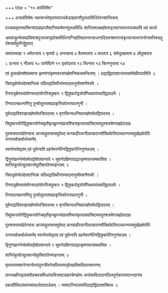 +++
title = "१५ अयंविशेषः"

+++
अत्रायंविशेषः नक्षत्रान्तरेमृतस्यपञ्चकेदाहप्राप्तौपुत्तलाविधिरेवनशान्तिकम्

पञ्चकमृतस्याश्विन्यांदाहप्राप्तौशान्तिकमेवनपुत्तलविधिः शान्तिश्वलक्षहोमरुद्रजपान्यतररुपायथावि भवं कार्या

अथवाकुम्भेयमप्रतिमांसंपूज्यस्वगृह्योक्तविधिनाग्निप्रतिष्ठापनान्वाधानादिचरुश्रपणान्तंकृत्वाज्यभागान्तेनामभिश्चतुर्दशचर्वाहुतीर्जुहुयात्

यमायस्वाहा १ धर्मराजाय २ मृत्यवे ३ अन्तकाय ४ वैवस्वताय ५ कालाय ६ सर्वभूतक्षयाय ७ औदुम्बराय

८ दध्नाय ९ नीलाय १० परमेष्ठिने ११ वृकोदराय १२ चित्नाय १३ चित्नगुप्ताय १४

एवं हुत्वाहोमशेषंसमाप्य कृष्णांगांकृष्णवस्त्रांचहेमनिष्कसमन्विताम् । दद्याद्विप्रायशान्ताययमोमेप्रीयतामिति ॥

त्रिपादृक्षेप्येतदेवशान्तिकं यदिभद्रातिथीनांस्याद्भानुभौमशनैश्चरैः ।

त्निपादृक्षैश्चसंयोगस्तदांयोगस्त्रिपुष्करः १ द्विपुष्करोद्वयोर्योगेथवायंस्याद्द्विपादभैः ।

त्निपादनक्षत्नाणितु पुनर्वसूत्तराषाढाकृत्तिकोत्तरफाल्गुनी ।

पूर्वभाद्राविशाखाचज्ञेयमेतत्रिपादभम् १ मृगाचित्नाधनिष्ठाचज्ञेयमेतद्विपादभम् ।

त्रिपुष्करयोगेद्विपुष्करयोगेचमृतौकृच्छ्रत्नयंप्रायश्चित्तंकृत्वायवपिष्टमयपुरुषत्रयेणसहप्रेतदाहः

पुरुषत्रयस्यप्रेतेन्यास आज्याहुतयश्चपूर्ववत् कनकहीरकनीलपद्मरागमौक्तिकेतिपञ्चरत्नस्यमुखेप्रक्षेपोपि रत्नाभावेकर्षार्धस्वर्णम्

स्वर्णाभावेघृतम् एवं पूर्वत्नापि दहनेमरणेत्निद्विपुष्करेत्निगुणंफलम् ।

द्विगुणंखननेप्येवमेतद्दोषोपशान्तये १ सुवर्णदक्षिणांदद्यात्कृष्णवस्त्रमथापिवा । शान्तिंकुर्यात्सूतकान्तेपूर्वोक्तांतेनमङ्गलम् ॥

त्रिपादृक्षेप्येतदेवशान्तिकं यदिभद्रातिथीनांस्याद्भानुभौमशनैश्चरैः ।

त्निपादृक्षैश्चसंयोगस्तदांयोगस्त्रिपुष्करः १ द्विपुष्करोद्वयोर्योगेथवायंस्याद्द्विपादभैः ।

त्निपादनक्षत्नाणितु पुनर्वसूत्तराषाढाकृत्तिकोत्तरफाल्गुनी ।

पूर्वभाद्राविशाखाचज्ञेयमेतत्रिपादभम् १ मृगाचित्नाधनिष्ठाचज्ञेयमेतद्विपादभम् ।

त्रिपुष्करयोगेद्विपुष्करयोगेचमृतौकृच्छ्रत्नयंप्रायश्चित्तंकृत्वायवपिष्टमयपुरुषत्रयेणसहप्रेतदाहः

पुरुषत्रयस्यप्रेतेन्यास आज्याहुतयश्चपूर्ववत् कनकहीरकनीलपद्मरागमौक्तिकेतिपञ्चरत्नस्यमुखेप्रक्षेपोपि

रत्नाभावेकर्षार्धस्वर्णम् स्वर्णाभावेघृतम् एवं पूर्वत्नापि दहनेमरणेत्निद्विपुष्करेत्निगुणंफलम् ।

द्विगुणंखननेप्येवमेतद्दोषोपशान्तये १ सुवर्णदक्षिणांदद्यात्कृष्णवस्त्रमथापिवा ।

शान्तिंकुर्यात्सूतकान्तेपूर्वोक्तांतेनमङ्गलम् ॥

मृतस्यस्मशानेनयनोत्तरंपुनर्जीवनेसतियस्यगृहेसप्रविशतितस्यमरणम्

तत्नसक्षीरघृताक्तौदम्बरसमिधांसावित्र्यष्टसहस्त्रेणहोमः अन्तेकपिलादानंतिलपूर्णकांस्यपात्नदानंच

एकाशीतिपलंकांस्यंतदर्धवातदर्धकम् । नवषटत्निपलंवापिदद्याद्विप्रायशक्तितः ॥
